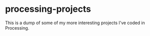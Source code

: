 # processing-projects
This is a dump of some of my more interesting projects I've coded in Processing.
